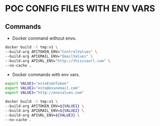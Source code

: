 # POC CONFIG FILES WITH ENV VARS

## Commands

- Docker command without envs.

```bash
docker build -t tmp:v1 \
--build-arg APITOKEN_ENV="ControlValues" \
--build-arg APIEMAIL_ENV="EmailValues" \
--build-arg APIURL_ENV="http://thisisaurl.com" \
--no-cache .
```

- Docker commands with env vars.

```bash
export VALUE1="estoEsUnToken"
export VALUE2="esto@esunemail.com"
export VALUE3="http://envvalues.com"

docker build -t tmp:v1 \
--build-arg APITOKEN_ENV=${VALUE1} \
--build-arg APIEMAIL_ENV=${VALUE2} \
--build-arg APIURL_ENV=${VALUE3} \
--no-cache .
```
